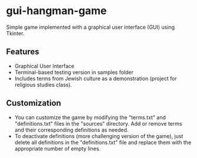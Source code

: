 # gui-hangman-game
Simple game implemented with a graphical user interface (GUI) using Tkinter.
## Features
* Graphical User Interface
* Terminal-based testing version in samples folder
* Includes terms from Jewish culture as a demonstration (project for religious studies class).

## Customization
* You can customize the game by modifying the "terms.txt" and "definitions.txt" files in the "sources" directory. Add or remove terms and their corresponding definitions as needed.
* To deactivate definitions (more challenging version of the game), just delete all definitions in the "definitions.txt" file and replace them with the appropriate number of empty lines.
